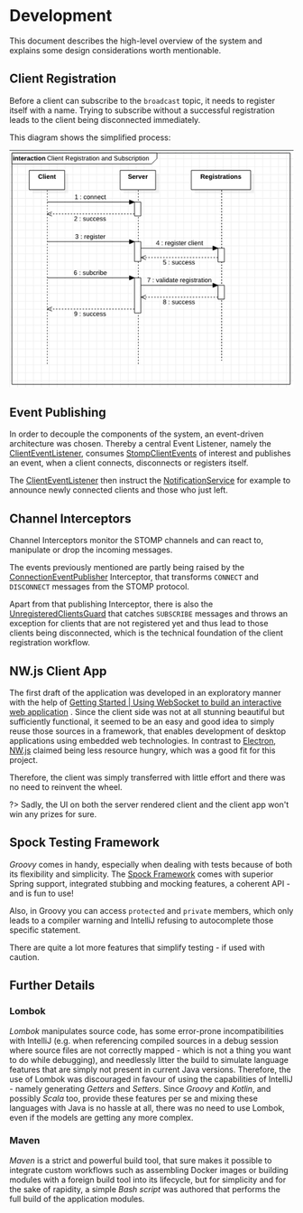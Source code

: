 # Development

This document describes the high-level overview of the system and explains some design considerations worth mentionable.

## Client Registration

Before a client can subscribe to the `broadcast` topic, it needs to register itself with a name. Trying to subscribe
without a successful registration leads to the client being disconnected immediately.

This diagram shows the simplified process:

![Client Registration](../assets/client-reg.png)

## Event Publishing

In order to decouple the components of the system, an event-driven architecture was chosen. Thereby a central Event
Listener, namely the [ClientEventListener](/apubsub/apidocs/com/github/jazzschmidt/apubsub/ClientEventListener.html),
consumes
[StompClientEvents](/apubsub/apidocs/com/github/jazzschmidt/apubsub/events/StompClientEvent.html) of interest and
publishes an event, when a client connects, disconnects or registers itself.

The [ClientEventListener](/apubsub/apidocs/com/github/jazzschmidt/apubsub/ClientEventListener.html) then instruct the
[NotificationService](/apubsub/apidocs/com/github/jazzschmidt/apubsub/NotificationService.html) for example to announce
newly connected clients and those who just left.

## Channel Interceptors

Channel Interceptors monitor the STOMP channels and can react to, manipulate or drop the incoming messages.

The events previously mentioned are partly being raised by
the [ConnectionEventPublisher](/apubsub/apidocs/com/github/jazzschmidt/apubsub/interceptor/ConnectionEventPublisher.html)
Interceptor, that transforms `CONNECT` and `DISCONNECT` messages from the STOMP protocol.

Apart from that publishing Interceptor, there is also
the [UnregisteredClientsGuard](/apubsub/apidocs/com/github/jazzschmidt/apubsub/interceptor/UnregisteredClientsGuard.html)
that catches `SUBSCRIBE` messages and throws an exception for clients that are not registered yet and thus lead to those
clients being disconnected, which is the technical foundation of the client registration workflow.

## NW.js Client App

The first draft of the application was developed in an exploratory manner with the help
of [Getting Started | Using WebSocket to build an interactive web application](https://spring.io/guides/gs/messaging-stomp-websocket/)
. Since the client side was not at all stunning beautiful but sufficiently functional, it seemed to be an easy and good
idea to simply reuse those sources in a framework, that enables development of desktop applications using embedded web
technologies. In contrast to [Electron](https://www.electronjs.org/), [NW.js](https://nwjs.io/) claimed being less
resource hungry, which was a good fit for this project.

Therefore, the client was simply transferred with little effort and there was no need to reinvent the wheel.

?> Sadly, the UI on both the server rendered client and the client app won't win any prizes for sure.

## Spock Testing Framework

_Groovy_ comes in handy, especially when dealing with tests because of both its flexibility and simplicity. The
[Spock Framework](https://spockframework.org/) comes with superior Spring support, integrated stubbing and mocking
features, a coherent API - and is fun to use!

Also, in Groovy you can access `protected` and  `private` members, which only leads to a compiler warning and IntelliJ
refusing to autocomplete those specific statement.

There are quite a lot more features that simplify testing - if used with caution.

## Further Details

### Lombok

_Lombok_ manipulates source code, has some error-prone incompatibilities with IntelliJ (e.g. when referencing compiled
sources in a debug session where source files are not correctly mapped - which is not a thing you want to do while
debugging), and needlessly litter the build to simulate language features that are simply not present in current Java
versions. Therefore, the use of Lombok was discouraged in favour of using the capabilities of IntelliJ - namely
generating
_Getters_ and _Setters_. Since _Groovy_ and _Kotlin_, and possibly _Scala_ too, provide these features per se and mixing
these languages with Java is no hassle at all, there was no need to use Lombok, even if the models are getting any more
complex.

### Maven

_Maven_ is a strict and powerful build tool, that sure makes it possible to integrate custom workflows such as
assembling Docker images or building modules with a foreign build tool into its lifecycle, but for simplicity and for
the sake of rapidity, a simple _Bash script_ was authored that performs the full build of the application modules.
